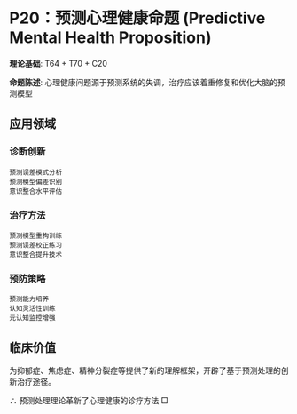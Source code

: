 # P20：预测心理健康命题 (Predictive Mental Health Proposition)  

**理论基础**: T64 + T70 + C20  

**命题陈述**: 心理健康问题源于预测系统的失调，治疗应该着重修复和优化大脑的预测模型  

## 应用领域  

### 诊断创新  
```  
预测误差模式分析  
预测模型偏差识别  
意识整合水平评估  
```  

### 治疗方法  
```  
预测模型重构训练  
预测误差校正练习  
意识整合提升技术  
```  

### 预防策略  
```  
预测能力培养  
认知灵活性训练  
元认知监控增强  
```  

## 临床价值  

为抑郁症、焦虑症、精神分裂症等提供了新的理解框架，开辟了基于预测处理的创新治疗途径。  

∴ 预测处理理论革新了心理健康的诊疗方法 □  